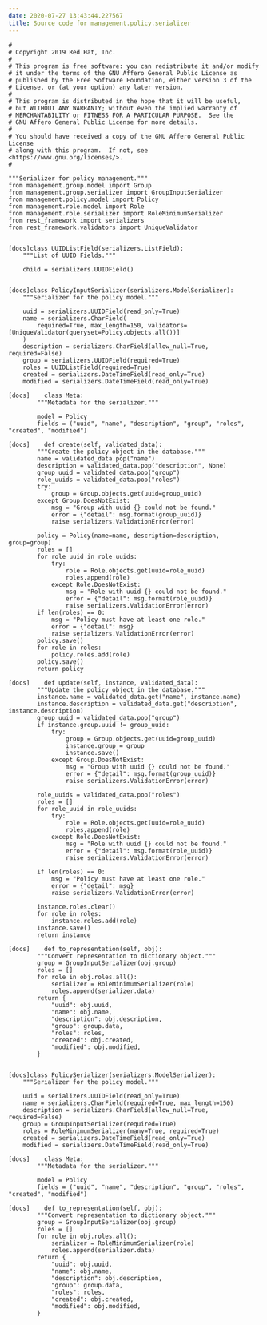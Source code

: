 ```yaml
---
date: 2020-07-27 13:43:44.227567
title: Source code for management.policy.serializer
---
```


<div class="highlight">

    #
    # Copyright 2019 Red Hat, Inc.
    #
    # This program is free software: you can redistribute it and/or modify
    # it under the terms of the GNU Affero General Public License as
    # published by the Free Software Foundation, either version 3 of the
    # License, or (at your option) any later version.
    #
    # This program is distributed in the hope that it will be useful,
    # but WITHOUT ANY WARRANTY; without even the implied warranty of
    # MERCHANTABILITY or FITNESS FOR A PARTICULAR PURPOSE.  See the
    # GNU Affero General Public License for more details.
    #
    # You should have received a copy of the GNU Affero General Public License
    # along with this program.  If not, see <https://www.gnu.org/licenses/>.
    #
    
    """Serializer for policy management."""
    from management.group.model import Group
    from management.group.serializer import GroupInputSerializer
    from management.policy.model import Policy
    from management.role.model import Role
    from management.role.serializer import RoleMinimumSerializer
    from rest_framework import serializers
    from rest_framework.validators import UniqueValidator
    
    
    [docs]class UUIDListField(serializers.ListField):
        """List of UUID Fields."""
    
        child = serializers.UUIDField()
    
    
    [docs]class PolicyInputSerializer(serializers.ModelSerializer):
        """Serializer for the policy model."""
    
        uuid = serializers.UUIDField(read_only=True)
        name = serializers.CharField(
            required=True, max_length=150, validators=[UniqueValidator(queryset=Policy.objects.all())]
        )
        description = serializers.CharField(allow_null=True, required=False)
        group = serializers.UUIDField(required=True)
        roles = UUIDListField(required=True)
        created = serializers.DateTimeField(read_only=True)
        modified = serializers.DateTimeField(read_only=True)
    
    [docs]    class Meta:
            """Metadata for the serializer."""
    
            model = Policy
            fields = ("uuid", "name", "description", "group", "roles", "created", "modified")
    
    [docs]    def create(self, validated_data):
            """Create the policy object in the database."""
            name = validated_data.pop("name")
            description = validated_data.pop("description", None)
            group_uuid = validated_data.pop("group")
            role_uuids = validated_data.pop("roles")
            try:
                group = Group.objects.get(uuid=group_uuid)
            except Group.DoesNotExist:
                msg = "Group with uuid {} could not be found."
                error = {"detail": msg.format(group_uuid)}
                raise serializers.ValidationError(error)
    
            policy = Policy(name=name, description=description, group=group)
            roles = []
            for role_uuid in role_uuids:
                try:
                    role = Role.objects.get(uuid=role_uuid)
                    roles.append(role)
                except Role.DoesNotExist:
                    msg = "Role with uuid {} could not be found."
                    error = {"detail": msg.format(role_uuid)}
                    raise serializers.ValidationError(error)
            if len(roles) == 0:
                msg = "Policy must have at least one role."
                error = {"detail": msg}
                raise serializers.ValidationError(error)
            policy.save()
            for role in roles:
                policy.roles.add(role)
            policy.save()
            return policy
    
    [docs]    def update(self, instance, validated_data):
            """Update the policy object in the database."""
            instance.name = validated_data.get("name", instance.name)
            instance.description = validated_data.get("description", instance.description)
            group_uuid = validated_data.pop("group")
            if instance.group.uuid != group_uuid:
                try:
                    group = Group.objects.get(uuid=group_uuid)
                    instance.group = group
                    instance.save()
                except Group.DoesNotExist:
                    msg = "Group with uuid {} could not be found."
                    error = {"detail": msg.format(group_uuid)}
                    raise serializers.ValidationError(error)
    
            role_uuids = validated_data.pop("roles")
            roles = []
            for role_uuid in role_uuids:
                try:
                    role = Role.objects.get(uuid=role_uuid)
                    roles.append(role)
                except Role.DoesNotExist:
                    msg = "Role with uuid {} could not be found."
                    error = {"detail": msg.format(role_uuid)}
                    raise serializers.ValidationError(error)
    
            if len(roles) == 0:
                msg = "Policy must have at least one role."
                error = {"detail": msg}
                raise serializers.ValidationError(error)
    
            instance.roles.clear()
            for role in roles:
                instance.roles.add(role)
            instance.save()
            return instance
    
    [docs]    def to_representation(self, obj):
            """Convert representation to dictionary object."""
            group = GroupInputSerializer(obj.group)
            roles = []
            for role in obj.roles.all():
                serializer = RoleMinimumSerializer(role)
                roles.append(serializer.data)
            return {
                "uuid": obj.uuid,
                "name": obj.name,
                "description": obj.description,
                "group": group.data,
                "roles": roles,
                "created": obj.created,
                "modified": obj.modified,
            }
    
    
    [docs]class PolicySerializer(serializers.ModelSerializer):
        """Serializer for the policy model."""
    
        uuid = serializers.UUIDField(read_only=True)
        name = serializers.CharField(required=True, max_length=150)
        description = serializers.CharField(allow_null=True, required=False)
        group = GroupInputSerializer(required=True)
        roles = RoleMinimumSerializer(many=True, required=True)
        created = serializers.DateTimeField(read_only=True)
        modified = serializers.DateTimeField(read_only=True)
    
    [docs]    class Meta:
            """Metadata for the serializer."""
    
            model = Policy
            fields = ("uuid", "name", "description", "group", "roles", "created", "modified")
    
    [docs]    def to_representation(self, obj):
            """Convert representation to dictionary object."""
            group = GroupInputSerializer(obj.group)
            roles = []
            for role in obj.roles.all():
                serializer = RoleMinimumSerializer(role)
                roles.append(serializer.data)
            return {
                "uuid": obj.uuid,
                "name": obj.name,
                "description": obj.description,
                "group": group.data,
                "roles": roles,
                "created": obj.created,
                "modified": obj.modified,
            }

</div>